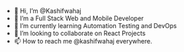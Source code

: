 - 👋 Hi, I’m @Kashifwahaj
- 👀 I’m a Full Stack Web and Mobile Developer
- 🌱 I’m currently learning Automation Testing and DevOps
- 💞️ I’m looking to collaborate on React Projects
- 📫 How to reach me @kashifwahaj everywhere.

<!---
Kashifwahaj/Kashifwahaj is a ✨ special ✨ repository because its `README.md` (this file) appears on your GitHub profile.
You can click the Preview link to take a look at your changes.
--->
